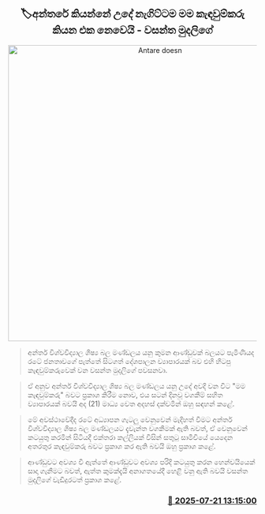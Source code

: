 <p align='center'><b><h2 align='center' title='Antare doesn't mean I'm the convener as soon as I wake up in the morning - Wasantha Mudalige'>🏷අන්තරේ කියන්නේ උදේ නැගිට්ටම මම කැඳවුම්කරු කියන එක නෙවෙයි - වසන්ත මුදලිගේ</h2></b></p>
<p align='center'><img src='https://helakuru.sgp1.cdn.digitaloceanspaces.com/esana/images/lib/wasantha-mudalige-archived.jpg' width='600' alt='Antare doesn't mean I'm the convener as soon as I wake up in the morning - Wasantha Mudalige'></p>

> අන්තර් විශ්වවිද්‍යාල ශිෂ්‍ය බල මණ්ඩලය යනු කුමන ආණ්ඩුවක් බලයට පැමිණියද රටේ ජනතාවගේ පැත්තේ සිටගත් දේශපාලන ව්‍යාපාරයක් බව එහි හිටපු කැඳවුම්කරුවෙක් වන වසන්ත මුදලිගේ පවසනවා.

> ඒ අනුව අන්තර් විශ්වවිද්‍යාල ශිෂ්‍ය බල මණ්ඩලය යනු උදේ අවදි වන විට "මම කැඳවුම්කරු" බවට ප්‍රකාශ කිරීම නොව, එය සටන් දිනවූ වගකීම් සහිත ව්‍යාපාරයක් බවයි අද (21) මාධ්‍ය වෙත අදහස් දක්වමින් ඔහු සඳහන් කළේ.

> මේ අවස්ථාවේදීද රටේ අධ්‍යාපන ගැටලු වෙනුවෙන් මැදිහත් වීමට අන්තර් විශ්වවිද්‍යාල ශිෂ්‍ය බල මණ්ඩලයට දැවැන්ත වගකීමක් ඇති බවත්, ඒ වෙනුවෙන් කටයුතු කරමින් සිටියදී එක්තරා කල්ලියක් විසින් සතුටු සාමිචියේ යෙදෙන අතරතුර කැඳවුම්කරු බවට ප්‍රකාශ කර ඇති බවයි ඔහු ප්‍රකාශ කළේ.

> ආණ්ඩුවට අවශ්‍ය වී ඇත්තේ ආණ්ඩුවට අවශ්‍ය පරිදි කටයුතු කරන හෙන්චයියෙක් සාදා ගැනීමට බවත්, ඇත්ත කුමක්දැයි අනාගතයේදී හෙළි වනු ඇති බවයි වසන්ත මුදලිගේ වැඩිදුරටත් ප්‍රකාශ කළේ.



<h3 align='right'><a href='https://www.helakuru.lk/esana/p/112023/'>📅 2025-07-21 13:15:00</a></h3>
